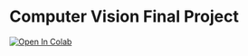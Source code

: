 # Computer Vision Final Project

[![Open In Colab](https://colab.research.google.com/assets/colab-badge.svg)](https://colab.research.google.com/drive/1uTSmhaCiT4_Hj3G3YHQA4QKVp5uitvrV?usp=sharing)

